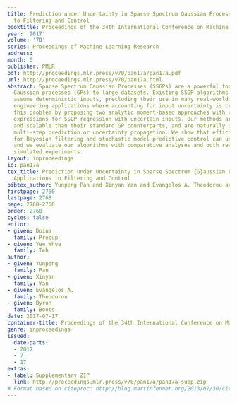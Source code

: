 ```yaml
---
title: Prediction under Uncertainty in Sparse Spectrum Gaussian Processes with Applications
  to Filtering and Control
booktitle: Proceedings of the 34th International Conference on Machine Learning
year: '2017'
volume: '70'
series: Proceedings of Machine Learning Research
address: 
month: 0
publisher: PMLR
pdf: http://proceedings.mlr.press/v70/pan17a/pan17a.pdf
url: http://proceedings.mlr.press/v70/pan17a.html
abstract: Sparse Spectrum Gaussian Processes (SSGPs) are a powerful tool for scaling
  Gaussian processes (GPs) to large datasets. Existing SSGP algorithms for regression
  assume deterministic inputs, precluding their use in many real-world robotics and
  engineering applications where accounting for input uncertainty is crucial. We address
  this problem by proposing two analytic moment-based approaches with closed-form
  expressions for SSGP regression with uncertain inputs. Our methods are more general
  and scalable than their standard GP counterparts, and are naturally applicable to
  multi-step prediction or uncertainty propagation. We show that efficient algorithms
  for Bayesian filtering and stochastic model predictive control can use these methods,
  and we evaluate our algorithms with comparative analyses and both real-world and
  simulated experiments.
layout: inproceedings
id: pan17a
tex_title: Prediction under Uncertainty in Sparse Spectrum {G}aussian Processes with
  Applications to Filtering and Control
bibtex_author: Yunpeng Pan and Xinyan Yan and Evangelos A. Theodorou and Byron Boots
firstpage: 2760
lastpage: 2768
page: 2760-2768
order: 2760
cycles: false
editor:
- given: Doina
  family: Precup
- given: Yee Whye
  family: Teh
author:
- given: Yunpeng
  family: Pan
- given: Xinyan
  family: Yan
- given: Evangelos A.
  family: Theodorou
- given: Byron
  family: Boots
date: 2017-07-17
container-title: Proceedings of the 34th International Conference on Machine Learning
genre: inproceedings
issued:
  date-parts:
  - 2017
  - 7
  - 17
extras:
- label: Supplementary ZIP
  link: http://proceedings.mlr.press/v70/pan17a/pan17a-supp.zip
# Format based on citeproc: http://blog.martinfenner.org/2013/07/30/citeproc-yaml-for-bibliographies/
---
```

